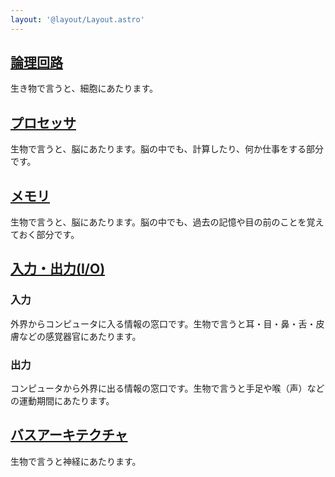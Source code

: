 ```yaml
---
layout: '@layout/Layout.astro'
---
```

## [論理回路](/b/cs/h/lc)
生き物で言うと、細胞にあたります。
## [プロセッサ](/b/cs/h/pc)
生物で言うと、脳にあたります。脳の中でも、計算したり、何か仕事をする部分です。
## [メモリ](/b/cs/h/mr)
生物で言うと、脳にあたります。脳の中でも、過去の記憶や目の前のことを覚えておく部分です。
## [入力・出力(I/O)](/b/cs/h/io)
### 入力
外界からコンピュータに入る情報の窓口です。生物で言うと耳・目・鼻・舌・皮膚などの感覚器官にあたります。
### 出力
コンピュータから外界に出る情報の窓口です。生物で言うと手足や喉（声）などの運動期間にあたります。
## [バスアーキテクチャ](/b/cs/h/bs)
生物で言うと神経にあたります。